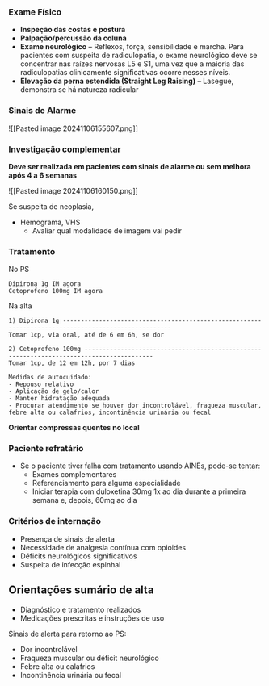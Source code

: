 
### Exame Físico
- **Inspeção das costas e postura** 
- **Palpação/percussão da coluna**
- **Exame neurológico** – Reflexos, força, sensibilidade e marcha. Para pacientes com suspeita de radiculopatia, o exame neurológico deve se concentrar nas raízes nervosas L5 e S1, uma vez que a maioria das radiculopatias clinicamente significativas ocorre nesses níveis.
- **Elevação da perna estendida (Straight Leg Raising)** – Lasegue, demonstra se há natureza radicular

### Sinais de Alarme
![[Pasted image 20241106155607.png]]

### Investigação complementar
**Deve ser realizada em pacientes com sinais de alarme ou sem melhora após 4 a 6 semanas**

![[Pasted image 20241106160150.png]]

Se suspeita de neoplasia,
- Hemograma, VHS
	- Avaliar qual modalidade de imagem vai pedir
### Tratamento
No PS
```
Dipirona 1g IM agora
Cetoprofeno 100mg IM agora
```

Na alta
```
1) Dipirona 1g ----------------------------------------------------------------------------------------------------  
Tomar 1cp, via oral, até de 6 em 6h, se dor
  
2) Cetoprofeno 100mg -----------------------------------------------------------------------------------------  
Tomar 1cp, de 12 em 12h, por 7 dias  
  
Medidas de autocuidado:  
- Repouso relativo  
- Aplicação de gelo/calor  
- Manter hidratação adequada  
- Procurar atendimento se houver dor incontrolável, fraqueza muscular, febre alta ou calafrios, incontinência urinária ou fecal
```
**Orientar compressas quentes no local**

### Paciente refratário
- Se o paciente tiver falha com tratamento usando AINEs, pode-se tentar:
	- Exames complementares
	- Referenciamento para alguma especialidade
	- Iniciar terapia com duloxetina 30mg 1x ao dia durante a primeira semana e, depois, 60mg ao dia

### Critérios de internação
- Presença de sinais de alerta
- Necessidade de analgesia contínua com opioides
- Déficits neurológicos significativos
- Suspeita de infecção espinhal

## Orientações sumário de alta
- Diagnóstico e tratamento realizados
- Medicações prescritas e instruções de uso

Sinais de alerta para retorno ao PS:
- Dor incontrolável 
- Fraqueza muscular ou déficit neurológico 
- Febre alta ou calafrios 
- Incontinência urinária ou fecal 



